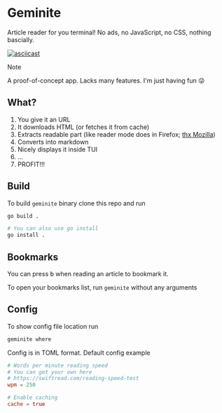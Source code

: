 # Geminite

Article reader for you terminal!
No ads, no JavaScript, no CSS, nothing bascially.

[![asciicast](https://asciinema.org/a/JKLi3sao0ZDuKFiU49bnn6jGy.svg)](https://asciinema.org/a/JKLi3sao0ZDuKFiU49bnn6jGy)

> [!NOTE]  
> A proof-of-concept app. Lacks many features. I'm just having fun 😜

## What?

1. You give it an URL
2. It downloads HTML (or fetches it from cache)
3. Extracts readable part (like reader mode does in Firefox; [thx Mozilla](https://github.com/mozilla/readability))
4. Converts into markdown
5. Nicely displays it inside TUI
6. ...
7. PROFIT!!!

## Build

To build `geminite` binary clone this repo and run

```bash
go build .

# You can also use go install
go install .
```

## Bookmarks

You can press <kbd>b</kbd> when reading an article to bookmark it.

To open your bookmarks list, run `geminite` without any arguments

## Config

To show config file location run

```bash
geminite where
```

Config is in TOML format. Default config example

```toml
# Words per minute reading speed
# You can get your own here
# https://swiftread.com/reading-speed-test
wpm = 250

# Enable caching
cache = true
```
